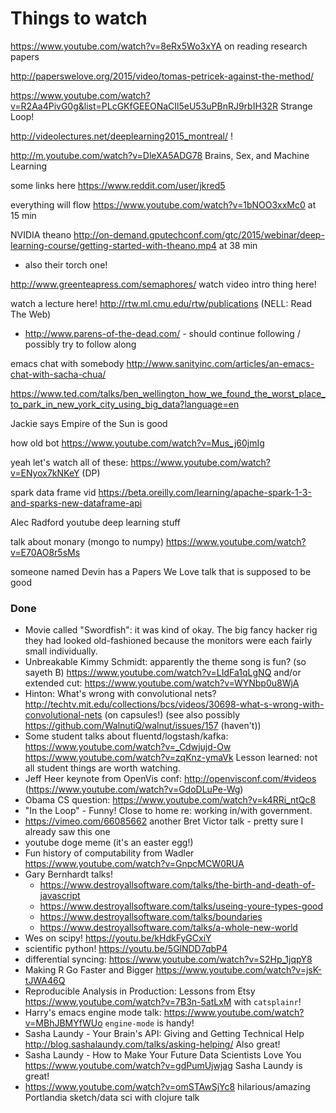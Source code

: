 # Things to watch

https://www.youtube.com/watch?v=8eRx5Wo3xYA on reading research papers

http://paperswelove.org/2015/video/tomas-petricek-against-the-method/

https://www.youtube.com/watch?v=R2Aa4PivG0g&list=PLcGKfGEEONaCIl5eU53uPBnRJ9rbIH32R Strange Loop!

http://videolectures.net/deeplearning2015_montreal/ !

http://m.youtube.com/watch?v=DleXA5ADG78 Brains, Sex, and Machine Learning

some links here https://www.reddit.com/user/jkred5

everything will flow https://www.youtube.com/watch?v=1bNOO3xxMc0 at 15 min

NVIDIA theano http://on-demand.gputechconf.com/gtc/2015/webinar/deep-learning-course/getting-started-with-theano.mp4 at 38 min
 * also their torch one!

http://www.greenteapress.com/semaphores/ watch video intro thing here!

watch a lecture here! http://rtw.ml.cmu.edu/rtw/publications (NELL: Read The Web)

 * http://www.parens-of-the-dead.com/ - should continue following / possibly try to follow along

emacs chat with somebody http://www.sanityinc.com/articles/an-emacs-chat-with-sacha-chua/

https://www.ted.com/talks/ben_wellington_how_we_found_the_worst_place_to_park_in_new_york_city_using_big_data?language=en

Jackie says Empire of the Sun is good

how old bot
https://www.youtube.com/watch?v=Mus_j60jmIg

yeah let's watch all of these: https://www.youtube.com/watch?v=ENyox7kNKeY (DP)

spark data frame vid https://beta.oreilly.com/learning/apache-spark-1-3-and-sparks-new-dataframe-api

Alec Radford youtube deep learning stuff

talk about monary (mongo to numpy) https://www.youtube.com/watch?v=E70AO8r5sMs

someone named Devin has a Papers We Love talk that is supposed to be good


### Done

 * Movie called "Swordfish": it was kind of okay. The big fancy hacker rig they had looked old-fashioned because the monitors were each fairly small individually.
 * Unbreakable Kimmy Schmidt: apparently the theme song is fun? (so sayeth B) https://www.youtube.com/watch?v=LIdFa1qLgNQ and/or extended cut: https://www.youtube.com/watch?v=WYNbp0u8WjA
 * Hinton: What's wrong with convolutional nets? http://techtv.mit.edu/collections/bcs/videos/30698-what-s-wrong-with-convolutional-nets (on capsules!) (see also possibly https://github.com/WalnutiQ/walnut/issues/157 (haven't))
 * Some student talks about fluentd/logstash/kafka: https://www.youtube.com/watch?v=_Cdwjujd-Ow https://www.youtube.com/watch?v=zqKnz-ymaVk Lesson learned: not all student things are worth watching.
 * Jeff Heer keynote from OpenVis conf: http://openvisconf.com/#videos (https://www.youtube.com/watch?v=GdoDLuPe-Wg)
 * Obama CS question: https://www.youtube.com/watch?v=k4RRi_ntQc8
 * "In the Loop" - Funny! Close to home re: working in/with government.
 * https://vimeo.com/66085662 another Bret Victor talk - pretty sure I already saw this one
 * youtube doge meme (it's an easter egg!)
 * Fun history of computability from Wadler https://www.youtube.com/watch?v=GnpcMCW0RUA
 * Gary Bernhardt talks!
     * https://www.destroyallsoftware.com/talks/the-birth-and-death-of-javascript
     * https://www.destroyallsoftware.com/talks/useing-youre-types-good
     * https://www.destroyallsoftware.com/talks/boundaries
     * https://www.destroyallsoftware.com/talks/a-whole-new-world
 * Wes on scipy! https://youtu.be/kHdkFyGCxiY
 * scientific python! https://youtu.be/5GlNDD7qbP4
 * differential syncing: https://www.youtube.com/watch?v=S2Hp_1jqpY8
 * Making R Go Faster and Bigger https://www.youtube.com/watch?v=jsK-tJWA46Q
 * Reproducible Analysis in Production: Lessons from Etsy https://www.youtube.com/watch?v=7B3n-5atLxM with `catsplainr`!
 * Harry's emacs engine mode talk: https://www.youtube.com/watch?v=MBhJBMYfWUo `engine-mode` is handy!
 * Sasha Laundy - Your Brain's API: Giving and Getting Technical Help http://blog.sashalaundy.com/talks/asking-helping/ Also great!
 * Sasha Laundy - How to Make Your Future Data Scientists Love You https://www.youtube.com/watch?v=gdPumUjwjag Sasha Laundy is great!
 * https://www.youtube.com/watch?v=omSTAwSjYc8 hilarious/amazing Portlandia sketch/data sci with clojure talk
